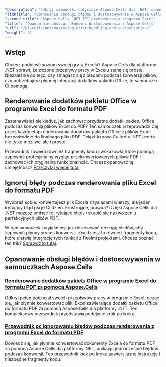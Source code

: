 ```yaml
---
"description": "Odkryj samouczki dotyczące Aspose.Cells dla .NET, opanuj obsługę błędów, dostosuj przepływy pracy w programie Excel i konwertuj dodatki pakietu Office do formatu PDF dzięki przejrzystym przewodnikom."
"linktitle": "Opanowanie obsługi błędów i dostosowywania w Aspose.Cells"
"second_title": "Aspose.Cells .NET API przetwarzania programu Excel"
"title": "Opanowanie obsługi błędów i dostosowywania w Aspose.Cells"
"url": "/pl/cells/net/mastering-error-handling-and-customization/"
"weight": 21
---
```


## Wstęp

Chcesz podnieść poziom swojej gry w Excelu? Aspose.Cells dla platformy .NET sprawi, że złożone przepływy pracy w Excelu staną się proste. Niezależnie od tego, czy zmagasz się z błędami podczas konwersji plików, czy potrzebujesz płynnej integracji dodatków pakietu Office, te samouczki Ci pomogą.  

## Renderowanie dodatków pakietu Office w programie Excel do formatu PDF  

Zastanawiałeś się kiedyś, jak zachować przydatne dodatki pakietu Office podczas konwersji plików Excel do PDF? Ten samouczek przeprowadzi Cię przez każdy etap renderowania dodatków pakietu Office z plików Excel bezpośrednio do finalnego pliku PDF. Dzięki Aspose.Cells dla .NET jest to nie tylko możliwe, ale i proste!  

Przewodnik zawiera również fragmenty kodu i wskazówki, które pomogą zapewnić profesjonalny wygląd przekonwertowanych plików PDF i zachować ich oryginalną funkcjonalność. Chcesz opanować tę umiejętność? [Przeczytaj więcej tutaj](./render-office-add-ins-in-excel-to-pdf-format/).  

## Ignoruj błędy podczas renderowania pliku Excel do formatu PDF  

Wyobraź sobie: konwertujesz plik Excela z tysiącami wierszy, ale jeden irytujący błąd psuje Ci dzień. Frustrujące, prawda? Dzięki Aspose.Cells dla .NET możesz ominąć te irytujące błędy i skupić się na tworzeniu perfekcyjnych plików PDF.  

W tym samouczku wyjaśnimy, jak dostosować obsługę błędów, aby zapewnić płynny proces konwersji. Znajdziesz tu również fragmenty kodu, które ułatwią integrację tych funkcji z Twoimi projektami. Chcesz poznać ten trik? [Sprawdź to tutaj](./guide-ignore-errors-in-excel/).  

## Opanowanie obsługi błędów i dostosowywania w samouczkach Aspose.Cells
### [Renderowanie dodatków pakietu Office w programie Excel do formatu PDF za pomocą Aspose.Cells](./render-office-add-ins-in-excel-to-pdf-format/)
Odkryj pełen potencjał swoich przepływów pracy w programie Excel, ucząc się, jak płynnie konwertować pliki Excel zawierające dodatki pakietu Office do formatu PDF za pomocą Aspose.Cells dla platformy .NET. Ten kompleksowy przewodnik przedstawia podejście krok po kroku.
### [Przewodnik po ignorowaniu błędów podczas renderowania z programu Excel do formatu PDF](./guide-ignore-errors-in-excel/)
Dowiedz się, jak płynnie konwertować dokumenty Excela do formatu PDF za pomocą Aspose.Cells dla platformy .NET, unikając jednocześnie błędów podczas konwersji. Ten przewodnik krok po kroku zawiera jasne instrukcje i niezbędne fragmenty kodu.